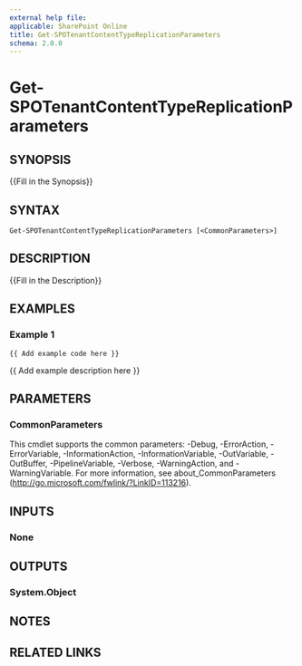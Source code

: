 ```yaml
---
external help file: 
applicable: SharePoint Online
title: Get-SPOTenantContentTypeReplicationParameters
schema: 2.0.0
---
```


# Get-SPOTenantContentTypeReplicationParameters

## SYNOPSIS
{{Fill in the Synopsis}}

## SYNTAX

```
Get-SPOTenantContentTypeReplicationParameters [<CommonParameters>]
```

## DESCRIPTION
{{Fill in the Description}}

## EXAMPLES

### Example 1 
```
{{ Add example code here }}
```

{{ Add example description here }}

## PARAMETERS

### CommonParameters
This cmdlet supports the common parameters: -Debug, -ErrorAction, -ErrorVariable, -InformationAction, -InformationVariable, -OutVariable, -OutBuffer, -PipelineVariable, -Verbose, -WarningAction, and -WarningVariable. For more information, see about_CommonParameters (http://go.microsoft.com/fwlink/?LinkID=113216).

## INPUTS

### None

## OUTPUTS

### System.Object

## NOTES

## RELATED LINKS

